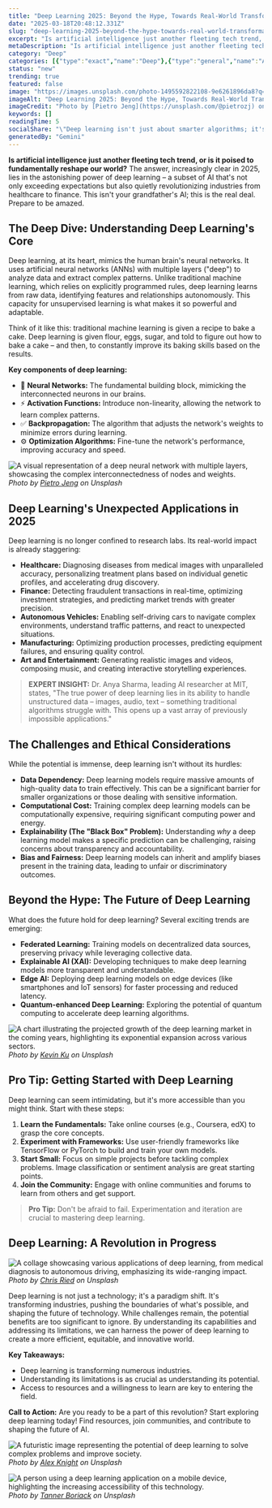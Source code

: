```yaml
---
title: "Deep Learning 2025: Beyond the Hype, Towards Real-World Transformation"
date: "2025-03-18T20:48:12.331Z"
slug: "deep-learning-2025-beyond-the-hype-towards-real-world-transformation"
excerpt: "Is artificial intelligence just another fleeting tech trend, or is it poised to fundamentally reshape our world?  The answer, increasingly clear in 2025, lies in the astonishing power of deep learning – a subset of AI that's not only exceeding expectations but also quietly revolutionizing industries from healthcare to finance. This isn't your grandfather's AI; this is the real deal.  Prepare to be amazed."
metaDescription: "Is artificial intelligence just another fleeting tech trend, or is it poised to fundamentally reshape our world?  The answer, increasingly clear in 2025, l..."
category: "Deep"
categories: [{"type":"exact","name":"Deep"},{"type":"general","name":"Artificial Intelligence"},{"type":"medium","name":"Machine Learning"},{"type":"specific","name":"Neural Networks"},{"type":"niche","name":"Backpropagation"}]
status: "new"
trending: true
featured: false
image: "https://images.unsplash.com/photo-1495592822108-9e6261896da8?q=85&w=1200&fit=max&fm=webp&auto=compress"
imageAlt: "Deep Learning 2025: Beyond the Hype, Towards Real-World Transformation"
imageCredit: "Photo by [Pietro Jeng](https://unsplash.com/@pietrozj) on Unsplash"
keywords: []
readingTime: 5
socialShare: "\"Deep learning isn't just about smarter algorithms; it's about unlocking solutions to problems we couldn't even imagine a decade ago.\""
generatedBy: "Gemini"
---
```




**Is artificial intelligence just another fleeting tech trend, or is it poised to fundamentally reshape our world?**  The answer, increasingly clear in 2025, lies in the astonishing power of deep learning – a subset of AI that's not only exceeding expectations but also quietly revolutionizing industries from healthcare to finance. This isn't your grandfather's AI; this is the real deal.  Prepare to be amazed.

## The Deep Dive: Understanding Deep Learning's Core

Deep learning, at its heart, mimics the human brain's neural networks.  It uses artificial neural networks (ANNs) with multiple layers ("deep") to analyze data and extract complex patterns. Unlike traditional machine learning, which relies on explicitly programmed rules, deep learning learns from raw data, identifying features and relationships autonomously. This capacity for unsupervised learning is what makes it so powerful and adaptable.

Think of it like this: traditional machine learning is given a recipe to bake a cake. Deep learning is given flour, eggs, sugar, and told to figure out how to bake a cake – and then, to constantly improve its baking skills based on the results.

**Key components of deep learning:**

* 🔑 **Neural Networks:** The fundamental building block, mimicking the interconnected neurons in our brains.
* ⚡ **Activation Functions:**  Introduce non-linearity, allowing the network to learn complex patterns.
* ✅ **Backpropagation:** The algorithm that adjusts the network's weights to minimize errors during learning.
* ⚙️ **Optimization Algorithms:** Fine-tune the network's performance, improving accuracy and speed.

![A visual representation of a deep neural network with multiple layers, showcasing the complex interconnectedness of nodes and weights.](https://images.unsplash.com/photo-1495592822108-9e6261896da8?q=85&w=1200&fit=max&fm=webp&auto=compress)
*Photo by [Pietro Jeng](https://unsplash.com/@pietrozj) on Unsplash*

## Deep Learning's Unexpected Applications in 2025

Deep learning is no longer confined to research labs. Its real-world impact is already staggering:

* **Healthcare:**  Diagnosing diseases from medical images with unparalleled accuracy, personalizing treatment plans based on individual genetic profiles, and accelerating drug discovery.
* **Finance:** Detecting fraudulent transactions in real-time, optimizing investment strategies, and predicting market trends with greater precision.
* **Autonomous Vehicles:** Enabling self-driving cars to navigate complex environments, understand traffic patterns, and react to unexpected situations.
* **Manufacturing:** Optimizing production processes, predicting equipment failures, and ensuring quality control.
* **Art and Entertainment:** Generating realistic images and videos, composing music, and creating interactive storytelling experiences.

> **EXPERT INSIGHT:** Dr. Anya Sharma, leading AI researcher at MIT, states, "The true power of deep learning lies in its ability to handle unstructured data – images, audio, text – something traditional algorithms struggle with. This opens up a vast array of previously impossible applications."

## The Challenges and Ethical Considerations

While the potential is immense, deep learning isn't without its hurdles:

* **Data Dependency:** Deep learning models require massive amounts of high-quality data to train effectively.  This can be a significant barrier for smaller organizations or those dealing with sensitive information.
* **Computational Cost:** Training complex deep learning models can be computationally expensive, requiring significant computing power and energy.
* **Explainability (The "Black Box" Problem):** Understanding *why* a deep learning model makes a specific prediction can be challenging, raising concerns about transparency and accountability.
* **Bias and Fairness:**  Deep learning models can inherit and amplify biases present in the training data, leading to unfair or discriminatory outcomes.

## Beyond the Hype:  The Future of Deep Learning

What does the future hold for deep learning?  Several exciting trends are emerging:

* **Federated Learning:** Training models on decentralized data sources, preserving privacy while leveraging collective data.
* **Explainable AI (XAI):** Developing techniques to make deep learning models more transparent and understandable.
* **Edge AI:** Deploying deep learning models on edge devices (like smartphones and IoT sensors) for faster processing and reduced latency.
* **Quantum-enhanced Deep Learning:** Exploring the potential of quantum computing to accelerate deep learning algorithms.

![A chart illustrating the projected growth of the deep learning market in the coming years, highlighting its exponential expansion across various sectors.](https://images.unsplash.com/photo-1504639725590-34d0984388bd?q=85&w=1200&fit=max&fm=webp&auto=compress)
*Photo by [Kevin Ku](https://unsplash.com/@ikukevk) on Unsplash*

## Pro Tip: Getting Started with Deep Learning

Deep learning can seem intimidating, but it's more accessible than you might think.  Start with these steps:

1. **Learn the Fundamentals:** Take online courses (e.g., Coursera, edX) to grasp the core concepts.
2. **Experiment with Frameworks:** Use user-friendly frameworks like TensorFlow or PyTorch to build and train your own models.
3. **Start Small:** Focus on simple projects before tackling complex problems.  Image classification or sentiment analysis are great starting points.
4. **Join the Community:** Engage with online communities and forums to learn from others and get support.

> **Pro Tip:** Don't be afraid to fail.  Experimentation and iteration are crucial to mastering deep learning.

## Deep Learning: A Revolution in Progress

![A collage showcasing various applications of deep learning, from medical diagnosis to autonomous driving, emphasizing its wide-ranging impact.](https://images.unsplash.com/photo-1515879218367-8466d910aaa4?q=85&w=1200&fit=max&fm=webp&auto=compress)
*Photo by [Chris Ried](https://unsplash.com/@cdr6934) on Unsplash*

Deep learning is not just a technology; it's a paradigm shift. It's transforming industries, pushing the boundaries of what's possible, and shaping the future of technology.  While challenges remain, the potential benefits are too significant to ignore.  By understanding its capabilities and addressing its limitations, we can harness the power of deep learning to create a more efficient, equitable, and innovative world.

**Key Takeaways:**

* Deep learning is transforming numerous industries.
* Understanding its limitations is as crucial as understanding its potential.
* Access to resources and a willingness to learn are key to entering the field.

**Call to Action:**  Are you ready to be a part of this revolution? Start exploring deep learning today!  Find resources, join communities, and contribute to shaping the future of AI.

![A futuristic image representing the potential of deep learning to solve complex problems and improve society.](https://images.unsplash.com/photo-1485827404703-89b55fcc595e?q=85&w=1200&fit=max&fm=webp&auto=compress)
*Photo by [Alex Knight](https://unsplash.com/@agk42) on Unsplash*

![A person using a deep learning application on a mobile device, highlighting the increasing accessibility of this technology.](https://images.unsplash.com/photo-1517281862878-d312fe477d71?q=85&w=1200&fit=max&fm=webp&auto=compress)
*Photo by [Tanner Boriack](https://unsplash.com/@tannerboriack) on Unsplash*



<div class="reading-progress-container">
  <div id="reading-progress" class="reading-progress"></div>
</div>
